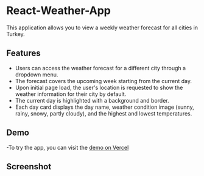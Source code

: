 # React-Weather-App
This application allows you to view a weekly weather forecast for all cities in Turkey.

## Features
- Users can access the weather forecast for a different city through a dropdown menu.
- The forecast covers the upcoming week starting from the current day.
- Upon initial page load, the user's location is requested to show the weather information for their city by default.
- The current day is highlighted with a background and border.
- Each day card displays the day name, weather condition image (sunny, rainy, snowy, partly cloudy), and the highest and lowest temperatures.

## Demo

-To try the app, you can visit the [demo on Vercel](https://weather-app-amber-three-29.vercel.app/)

## Screenshot

[ss]: Screenshot-weather-app.png "Screenshot"